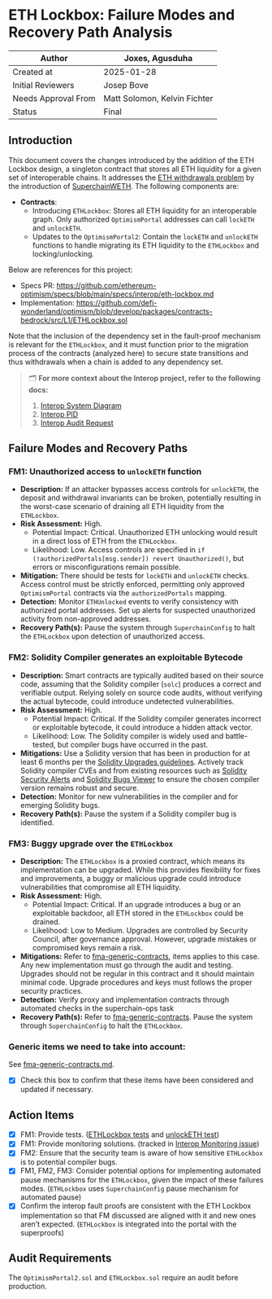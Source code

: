 # ETH Lockbox: Failure Modes and Recovery Path Analysis

| Author              | Joxes, Agusduha              |
| ------------------- | ---------------------------- |
| Created at          | 2025-01-28                   |
| Initial Reviewers   | Josep Bove                   |
| Needs Approval From | Matt Solomon, Kelvin Fichter |
| Status              | Final                        |

## Introduction

This document covers the changes introduced by the addition of the ETH Lockbox design, a singleton contract that stores all ETH liquidity for a given set of interoperable chains. It addresses the [ETH withdrawals problem](https://github.com/ethereum-optimism/specs/issues/362) by the introduction of [SuperchainWETH](https://github.com/ethereum-optimism/specs/blob/main/specs/interop/superchain-weth.md). The following components are:

- **Contracts**:
  - Introducing `ETHLockbox`: Stores all ETH liquidity for an interoperable graph. Only authorized `OptimismPortal` addresses can call `lockETH` and `unlockETH`.
  - Updates to the `OptimismPortal2`: Contain the `lockETH` and `unlockETH` functions to handle migrating its ETH liquidity to the `ETHLockbox` and locking/unlocking.

Below are references for this project:

- Specs PR: https://github.com/ethereum-optimism/specs/blob/main/specs/interop/eth-lockbox.md
- Implementation: https://github.com/defi-wonderland/optimism/blob/develop/packages/contracts-bedrock/src/L1/ETHLockbox.sol

Note that the inclusion of the dependency set in the fault-proof mechanism is relevant for the `ETHLockbox`, and it must function prior to the migration process of the contracts (analyzed here) to secure state transitions and thus withdrawals when a chain is added to any dependency set.

> 🗂️
> **For more context about the Interop project, refer to the following docs:**
>
> 1. [Interop System Diagram](https://www.notion.so/16c8052fcbb24b93ad1a539b5f8db4c1?pvs=21)
> 2. [Interop PID](https://www.notion.so/16c8052fcbb24b93ad1a539b5f8db4c1?pvs=21)
> 3. [Interop Audit Request](https://docs.google.com/document/d/1Rcuzbsguh7koT2jFru5ft9T8zAvjBEzbt0zF5LNQQ08/edit?tab=t.0)

## Failure Modes and Recovery Paths

### FM1: Unauthorized access to `unlockETH` function

- **Description:** If an attacker bypasses access controls for `unlockETH`, the deposit and withdrawal invariants can be broken, potentially resulting in the worst-case scenario of draining all ETH liquidity from the `ETHLockbox`.
- **Risk Assessment:** High.
  - Potential Impact: Critical. Unauthorized ETH unlocking would result in a direct loss of ETH from the `ETHLockbox`.
  - Likelihood: Low. Access controls are specified in `if (!authorizedPortals[msg.sender]) revert Unauthorized()`, but errors or misconfigurations remain possible.
- **Mitigation:** There should be tests for `lockETH` and `unlockETH` checks. Access control must be strictly enforced, permitting only approved `OptimismPortal` contracts via the `authorizedPortals` mapping.
- **Detection:** Monitor `ETHUnlocked` events to verify consistency with authorized portal addresses. Set up alerts for suspected unauthorized activity from non-approved addresses.
- **Recovery Path(s):** Pause the system through `SuperchainConfig` to halt the `ETHLockbox` upon detection of unauthorized access.

### FM2: Solidity Compiler generates an exploitable Bytecode

- **Description:** Smart contracts are typically audited based on their source code, assuming that the Solidity compiler (`solc`) produces a correct and verifiable output. Relying solely on source code audits, without verifying the actual bytecode, could introduce undetected vulnerabilities.
- **Risk Assessment:** High.
  - Potential Impact: Critical. If the Solidity compiler generates incorrect or exploitable bytecode, it could introduce a hidden attack vector.
  - Likelihood: Low. The Solidity compiler is widely used and battle-tested, but compiler bugs have occurred in the past.
- **Mitigations:** Use a Solidity version that has been in production for at least 6 months per the [Solidity Upgrades guidelines](https://github.com/ethereum-optimism/optimism/blob/develop/packages/contracts-bedrock/meta/SOLIDITY_UPGRADES.md). Actively track Solidity compiler CVEs and from existing resources such as [Solidity Security Alerts](https://soliditylang.org/blog/category/security-alerts/) and [Solidity Bugs Viewer](https://00xsev.github.io/solidityBugsByVersion/) to ensure the chosen compiler version remains robust and secure.
- **Detection:** Monitor for new vulnerabilities in the compiler and for emerging Solidity bugs.
- **Recovery Path(s):** Pause the system if a Solidity compiler bug is identified.

### FM3: Buggy upgrade over the `ETHLockbox`

- **Description:** The `ETHLockbox` is a proxied contract, which means its implementation can be upgraded. While this provides flexibility for fixes and improvements, a buggy or malicious upgrade could introduce vulnerabilities that compromise all ETH liquidity.
- **Risk Assessment:** High.
  - Potential Impact: Critical. If an upgrade introduces a bug or an exploitable backdoor, all ETH stored in the `ETHLockbox` could be drained.
  - Likelihood: Low to Medium. Upgrades are controlled by Security Council, after governance approval. However, upgrade mistakes or compromised keys remain a risk.
- **Mitigations:** Refer to [fma-generic-contracts](https://github.com/ethereum-optimism/design-docs/blob/main/security/fma-generic-contracts.md), items applies to this case. Any new implementation must go through the audit and testing. Upgrades should not be regular in this contract and it should maintain minimal code. Upgrade procedures and keys must follows the proper security practices.
- **Detection:** Verify proxy and implementation contracts through automated checks in the superchain-ops task
- **Recovery Path(s):** Refer to [fma-generic-contracts](https://github.com/ethereum-optimism/design-docs/blob/main/security/fma-generic-contracts.md). Pause the system through `SuperchainConfig` to halt the `ETHLockbox`.

### Generic items we need to take into account:

See [fma-generic-contracts.md](https://github.com/ethereum-optimism/design-docs/blob/main/security/fma-generic-contracts.md).

- [x] Check this box to confirm that these items have been considered and updated if necessary.

## Action Items

- [x] FM1: Provide tests. ([ETHLockbox tests](https://github.com/ethereum-optimism/optimism/blob/5f003211aed7469eed7df666291a62c025d1c46c/packages/contracts-bedrock/test/L1/ETHLockbox.t.sol#L22) and [unlockETH test](https://github.com/ethereum-optimism/optimism/blob/5f003211aed7469eed7df666291a62c025d1c46c/packages/contracts-bedrock/test/L1/ETHLockbox.t.sol#L211))
- [x] FM1: Provide monitoring solutions. (tracked in [Interop Monitoring issue](https://github.com/ethereum-optimism/optimism/issues/15178))
- [x] FM2: Ensure that the security team is aware of how sensitive `ETHLockbox` is to potential compiler bugs.
- [x] FM1, FM2, FM3: Consider potential options for implementing automated pause mechanisms for the `ETHLockbox`, given the impact of these failures modes. (`ETHLockbox` uses `SuperchainConfig` pause mechanism for automated pause)
- [x] Confirm the interop fault proofs are consistent with the ETH Lockbox implementation so that FM discussed are aligned with it and new ones aren’t expected. (`ETHLockbox` is integrated into the portal with the superproofs)

## Audit Requirements

The `OptimismPortal2.sol` and `ETHLockbox.sol` require an audit before production.
